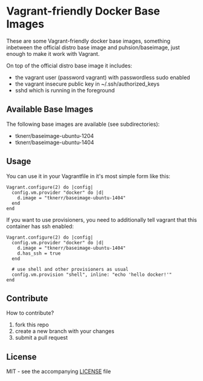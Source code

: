 # Vagrant-friendly Docker Base Images

These are some Vagrant-friendly docker base images, something inbetween the
official distro base image and puhsion/baseimage, just enough to make it work
with Vagrant.

On top of the official distro base image it includes:

 * the vagrant user (password vagrant) with passwordless sudo enabled
 * the vagrant insecure public key in ~/.ssh/authorized_keys
 * sshd which is running in the foreground

## Available Base Images

The following base images are available (see subdirectories):

 * tknerr/baseimage-ubuntu-1204
 * tknerr/baseimage-ubuntu-1404


## Usage

You can use it in your Vagrantfile in it's most simple form like this:
```
Vagrant.configure(2) do |config|
  config.vm.provider "docker" do |d|
    d.image = "tknerr/baseimage-ubuntu-1404"
  end
end
```

If you want to use provisioners, you need to additionally tell vagrant that
this container has ssh enabled:
```
Vagrant.configure(2) do |config|
  config.vm.provider "docker" do |d|
    d.image = "tknerr/baseimage-ubuntu-1404"
    d.has_ssh = true
  end

  # use shell and other provisioners as usual
  config.vm.provision "shell", inline: "echo 'hello docker!'"
end
```

## Contribute

How to contribute?

 1. fork this repo
 2. create a new branch with your changes
 3. submit a pull request

## License

MIT - see the accompanying [LICENSE](https://github.com/tknerr/vagrant-docker-baseimages/blob/master/LICENSE) file
